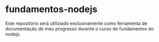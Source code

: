 # fundamentos-nodejs

Este repositório será utiliziado exclusivamente como ferramenta de documentação do meu progresso durante o curso de fundamentos do nodejs.
